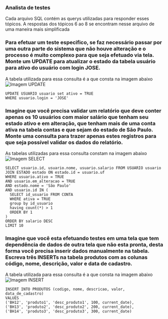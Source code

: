 ### Analista de testes

Cada arquivo SQL contém as querys utilizadas para responder esses tópicos. A respostas dos tópicos 6 ao 8 se encontram nesse arquivo de uma maneira mais simplificada

### Para efetuar um teste especifico, se faz necessário passar por uma outra parte do sistema que não houve alteração e o processo é muito complexo para que seja efetuado via tela. Monte um UPDATE para atualizar o estado da tabela usuário para ativo do usuário com login JOSE.
  
A tabela utilizada para essa consulta é a que consta na imagem abaixo   
![Imagem UPDATE](https://github.com/ninacoelhodr/trabalhe-conosco/blob/master/desafio-analista-de-teste/Topicos_6_8_SQL/table_images/UPDATE_USUARIO.PNG?raw=true)
```
UPDATE USUARIO usuario set ativo = TRUE
WHERE usuario.login = 'JOSE'
```
### Imagine que você precisa validar um relatório que deve conter apenas os 10 usuários com maior salário que tenham seu estado ativo e em alteração, que tenham mais de uma conta ativa na tabela contas e que sejam do estado de São Paulo. Monte uma consulta para trazer apenas estes registros para que seja possível validar os dados do relatório.
As tabelas utilizadas para essa consulta constam na imagem abaixo     
![Imagem SELECT](https://github.com/ninacoelhodr/trabalhe-conosco/blob/master/desafio-analista-de-teste/Topicos_6_8_SQL/table_images/Select_usuario.PNG?raw=true)
```
SELECT usuario.id, usuario.nome, usuario.salario FROM USUARIO usuario
JOIN ESTADO estado ON estado.id = usuario.uf
WHERE usuario.ativo = TRUE
AND usuario.em_alteracao = TRUE
AND estado.nome = 'São Paulo'
AND usuario.id IN (
  SELECT id_usuario FROM CONTA 
  WHERE ativa = TRUE 
  group by id_usuario
  having count(*) > 1
  ORDER BY 1
)
ORDER BY salario DESC
LIMIT 10
```
### Imagine que você esta efetuando testes em uma tela que tem dependência de dados de outra tela que não esta pronta, desta forma você precisa inserir dados manualmente na tabela. Escreva três INSERTs na tabela produtos com as colunas código, nome, descrição, valor e data de cadastro.
A tabela utilizada para essa consulta é a que consta na imagem abaixo           
![Imagem INSERT](https://github.com/ninacoelhodr/trabalhe-conosco/blob/master/desafio-analista-de-teste/Topicos_6_8_SQL/table_images/insert_produtos.PNG?raw=true)
```
INSERT INTO PRODUTOS (codigo, nome, descricao, valor, data_de_cadastro) 
VALUES 
('BH12', 'produto1', 'desc_produto1', 100, current_date),
('BH13', 'produto2', 'desc_produto2', 200, current_date),
('BH14', 'produto3', 'desc_produto3', 300, current_date)
```
